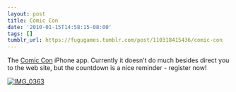 ```yaml
---
layout: post
title: Comic Con
date: '2010-01-15T14:58:15-08:00'
tags: []
tumblr_url: https://fugugames.tumblr.com/post/110318415436/comic-con
---
```

The [Comic Con](http://www.comic-con.org/) iPhone app. Currently it doesn’t do much besides direct you to the web site, but the countdown is a nice reminder - register now!

[![](http://itshardtofondlepenguins.com/wp-content/uploads/2010/01/IMG_0363.png "IMG\_0363")](http://itshardtofondlepenguins.com/wp-content/uploads/2010/01/IMG_0363.png)

